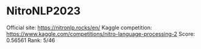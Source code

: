 # NitroNLP2023

Official site: https://nitronlp.rocks/en/
Kaggle competition: https://www.kaggle.com/competitions/nitro-language-processing-2
Score: 0.56561
Rank: 5/46
